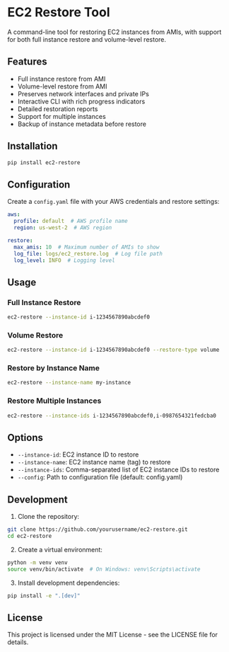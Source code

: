# EC2 Restore Tool

A command-line tool for restoring EC2 instances from AMIs, with support for both full instance restore and volume-level restore.

## Features

- Full instance restore from AMI
- Volume-level restore from AMI
- Preserves network interfaces and private IPs
- Interactive CLI with rich progress indicators
- Detailed restoration reports
- Support for multiple instances
- Backup of instance metadata before restore

## Installation

```bash
pip install ec2-restore
```

## Configuration

Create a `config.yaml` file with your AWS credentials and restore settings:

```yaml
aws:
  profile: default  # AWS profile name
  region: us-west-2  # AWS region

restore:
  max_amis: 10  # Maximum number of AMIs to show
  log_file: logs/ec2_restore.log  # Log file path
  log_level: INFO  # Logging level
```

## Usage

### Full Instance Restore

```bash
ec2-restore --instance-id i-1234567890abcdef0
```

### Volume Restore

```bash
ec2-restore --instance-id i-1234567890abcdef0 --restore-type volume
```

### Restore by Instance Name

```bash
ec2-restore --instance-name my-instance
```

### Restore Multiple Instances

```bash
ec2-restore --instance-ids i-1234567890abcdef0,i-0987654321fedcba0
```

## Options

- `--instance-id`: EC2 instance ID to restore
- `--instance-name`: EC2 instance name (tag) to restore
- `--instance-ids`: Comma-separated list of EC2 instance IDs to restore
- `--config`: Path to configuration file (default: config.yaml)

## Development

1. Clone the repository:
```bash
git clone https://github.com/yourusername/ec2-restore.git
cd ec2-restore
```

2. Create a virtual environment:
```bash
python -m venv venv
source venv/bin/activate  # On Windows: venv\Scripts\activate
```

3. Install development dependencies:
```bash
pip install -e ".[dev]"
```

## License

This project is licensed under the MIT License - see the LICENSE file for details. 